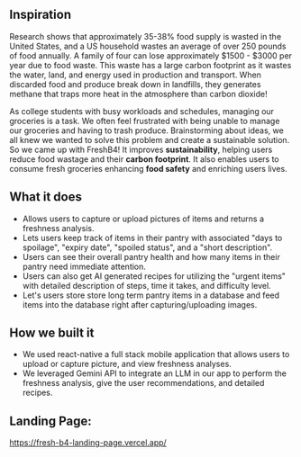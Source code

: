 ## Inspiration
Research shows that approximately 35-38% food supply is wasted in the United States, and a US household wastes an average of over 250 pounds of food annually. A family of four can lose approximately $1500 - $3000 per year due to food waste. This waste has a large carbon footprint as it wastes the water, land, and energy used in production and transport. When discarded food and produce break down in landfills, they generates methane that traps more heat in the atmosphere than carbon dioxide! 

As college students with busy workloads and schedules, managing our groceries is a task. We often feel frustrated with being unable to manage our groceries and having to trash produce. Brainstorming about ideas, we all knew we wanted to solve this problem and create a sustainable solution. So we came up with FreshB4! It improves **sustainability**, helping users reduce food wastage and their **carbon footprint**. It also enables users to consume fresh groceries enhancing **food safety** and enriching users lives.

## What it does
- Allows users to capture or upload pictures of items and returns a freshness analysis.
- Lets users keep track of items in their pantry with associated "days to spoilage", "expiry date", "spoiled status", and a "short description".
- Users can see their overall pantry health and how many items in their pantry need immediate attention.
- Users can also get AI generated recipes for utilizing the "urgent items" with detailed description of steps, time it takes, and difficulty level.
- Let's users store store long term pantry items in a database and feed items into the database right after capturing/uploading images.

## How we built it
- We used react-native a full stack mobile application that allows users to upload or capture picture, and view freshness analyses.
- We leveraged Gemini API to integrate an LLM in our app to perform the freshness analysis, give the user recommendations, and detailed recipes.

## Landing Page:
https://fresh-b4-landing-page.vercel.app/

